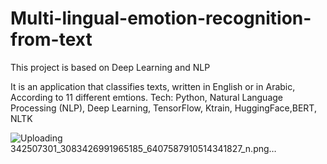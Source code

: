 # Multi-lingual-emotion-recognition-from-text

This project is based on Deep Learning and NLP 

It is an application that classifies texts, written in English or in Arabic, According to 11 different emtions.
Tech: Python, Natural Language Processing (NLP), Deep Learning, TensorFlow, Ktrain, HuggingFace,BERT, NLTK

![Uploading 342507301_3083426991965185_6407587910514341827_n.png…]()
